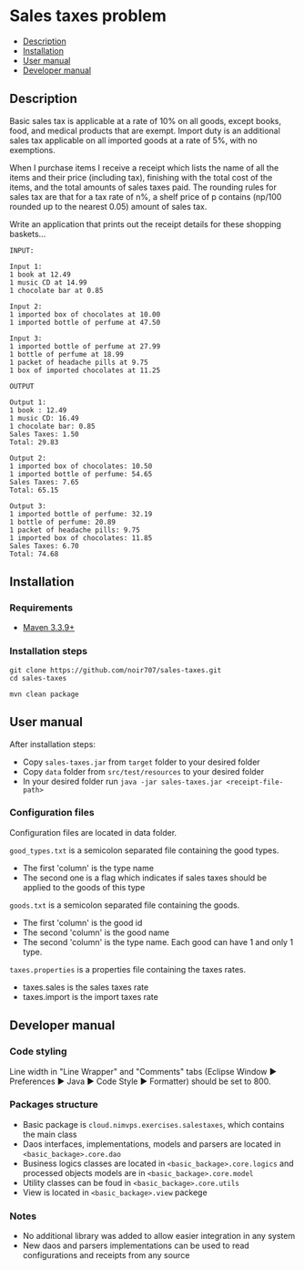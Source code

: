# Sales taxes problem

- [Description](#description)
- [Installation](#installation)
- [User manual](#user-manual)
- [Developer manual](#developer-manual)

## Description

Basic sales tax is applicable at a rate of 10% on all goods, except books, food, and medical products that are exempt. Import duty is an additional sales tax applicable on all imported goods at a rate of 5%, with no exemptions.

When I purchase items I receive a receipt which lists the name of all the items and their price (including tax), finishing with the total cost of the items, and the total amounts of sales taxes paid. The rounding rules for sales tax are that for a tax rate of n%, a shelf price of p contains (np/100 rounded up to the nearest 0.05) amount of sales tax.

Write an application that prints out the receipt details for these shopping baskets...

```
INPUT:

Input 1:
1 book at 12.49
1 music CD at 14.99
1 chocolate bar at 0.85

Input 2:
1 imported box of chocolates at 10.00
1 imported bottle of perfume at 47.50

Input 3:
1 imported bottle of perfume at 27.99
1 bottle of perfume at 18.99
1 packet of headache pills at 9.75
1 box of imported chocolates at 11.25
```

```
OUTPUT

Output 1:
1 book : 12.49
1 music CD: 16.49
1 chocolate bar: 0.85
Sales Taxes: 1.50
Total: 29.83

Output 2:
1 imported box of chocolates: 10.50
1 imported bottle of perfume: 54.65
Sales Taxes: 7.65
Total: 65.15

Output 3:
1 imported bottle of perfume: 32.19
1 bottle of perfume: 20.89
1 packet of headache pills: 9.75
1 imported box of chocolates: 11.85
Sales Taxes: 6.70
Total: 74.68
```

## Installation

### Requirements

- [Maven 3.3.9+](https://maven.apache.org/download.cgi)

### Installation steps

```
git clone https://github.com/noir707/sales-taxes.git
cd sales-taxes

mvn clean package
```

## User manual

After installation steps:

- Copy `sales-taxes.jar` from `target` folder to your desired folder
- Copy `data` folder from `src/test/resources` to your desired folder
- In your desired folder run `java -jar sales-taxes.jar <receipt-file-path>`

### Configuration files

Configuration files are located in data folder.

`good_types.txt` is a semicolon separated file containing the good types.
- The first 'column' is the type name
- The second one is a flag which indicates if sales taxes should be applied to the goods of this type

`goods.txt` is a semicolon separated file containing the goods.
- The first 'column' is the good id
- The second 'column' is the good name
- The second 'column' is the type name. Each good can have 1 and only 1 type.

`taxes.properties` is a properties file containing the taxes rates.
- taxes.sales is the sales taxes rate
- taxes.import is the import taxes rate

## Developer manual

### Code styling
Line width in "Line Wrapper" and "Comments" tabs (Eclipse Window :arrow_forward: Preferences :arrow_forward: Java :arrow_forward: Code Style :arrow_forward: Formatter) should be set to 800.

### Packages structure
- Basic package is `cloud.nimvps.exercises.salestaxes`, which contains the main class
- Daos interfaces, implementations, models and parsers are located in `<basic_backage>.core.dao`
- Business logics classes are located in `<basic_backage>.core.logics` and processed objects models are in `<basic_backage>.core.model`
- Utility classes can be foud in `<basic_backage>.core.utils`
- View is located in `<basic_backage>.view` packege

### Notes
- No additional library was added to allow easier integration in any system
- New daos and parsers implementations can be used to read configurations and receipts from any source
